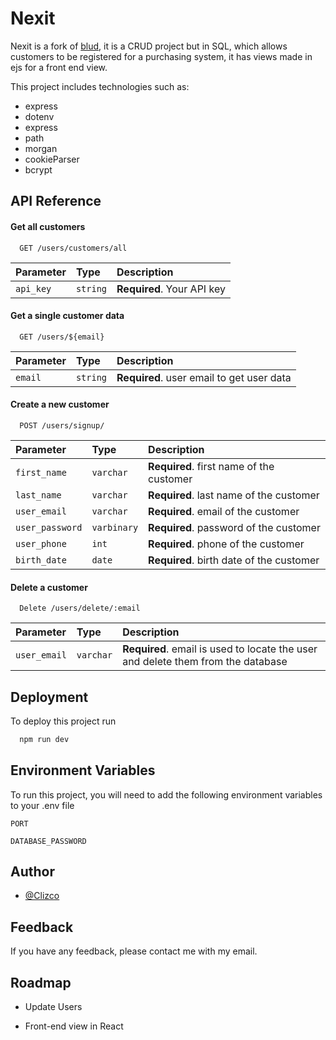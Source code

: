 
# Nexit

Nexit is a fork of [blud](https://github.com/Clizco/blud), it is a CRUD project but in SQL, which allows customers to be registered for a purchasing system, it has views made in ejs for a front end view.

This project includes technologies such as:

- express
- dotenv
- express
- path
- morgan
- cookieParser
- bcrypt


## API Reference

#### Get all customers

```http
  GET /users/customers/all
```

| Parameter | Type     | Description                |
| :-------- | :------- | :------------------------- |
| `api_key` | `string` | **Required**. Your API key |

#### Get a single customer data

```http
  GET /users/${email}
```

| Parameter | Type     | Description                       |
| :-------- | :------- | :-------------------------------- |
| `email`      | `string` | **Required**. user email to get user data |


#### Create a new customer

```http
  POST /users/signup/
```

| Parameter | Type     | Description                       |
| :-------- | :------- | :-------------------------------- |
| `first_name`      | `varchar` | **Required**. first name of the customer |
| `last_name`       | `varchar` | **Required**. last name of the customer |
| `user_email`      | `varchar` | **Required**. email of the customer |
| `user_password`   | `varbinary` | **Required**. password of the customer |
| `user_phone`      | `int` | **Required**. phone of the customer |
| `birth_date`      | `date` | **Required**. birth date of the customer |

#### Delete a customer

```http
  Delete /users/delete/:email
```

| Parameter | Type     | Description                       |
| :-------- | :------- | :-------------------------------- |
| `user_email`      | `varchar` | **Required**. email is used to locate the user and delete them from the database |







## Deployment

To deploy this project run

```bash
  npm run dev
```


## Environment Variables

To run this project, you will need to add the following environment variables to your .env file

`PORT`

`DATABASE_PASSWORD`


## Author

- [@Clizco](https://github.com/Clizco)


## Feedback

If you have any feedback, please contact me with my email.

## Roadmap

- Update Users

- Front-end view in React

